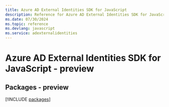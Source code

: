 ```yaml
---
title: Azure AD External Identities SDK for JavaScript
description: Reference for Azure AD External Identities SDK for JavaScript
ms.date: 07/30/2024
ms.topic: reference
ms.devlang: javascript
ms.service: adexternalidentities
---
```

# Azure AD External Identities SDK for JavaScript - preview
## Packages - preview
[!INCLUDE [packages](ad-external-identities-index.md)]